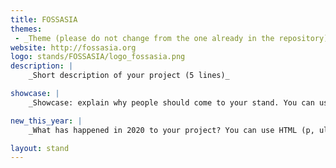 ```yaml
---
title: FOSSASIA
themes:
 - _Theme (please do not change from the one already in the repository)_
website: http://fossasia.org
logo: stands/FOSSASIA/logo_fossasia.png
description: |
    _Short description of your project (5 lines)_

showcase: |
    _Showcase: explain why people should come to your stand. You can use HTML (p, ul, etc.)_

new_this_year: |
    _What has happened in 2020 to your project? You can use HTML (p, ul, etc.)_

layout: stand
---
```

